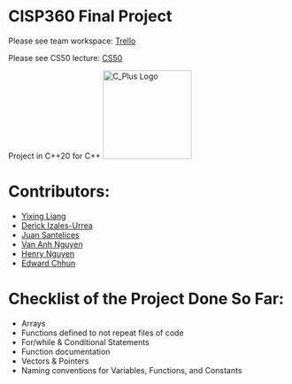 # CISP360 Final Project

Please see team workspace: [Trello](https://trello.com/invite/b/bnEfUOxn/ATTI8b2bb7350095619660381c16bf5b4e535E7570AF/cisp-360-final-project)

Please see CS50 lecture:  [CS50](https://www.youtube.com/watch?v=gR8QvFmNuLE&list=PLhQjrBD2T381PopUTYtMSstgk-hsTGkVmhttps://www.youtube.com/watch?v=gR8QvFmNuLE&list=PLhQjrBD2T381PopUTYtMSstgk-hsTGkVm)

Project in C++20 for C++
<img src= "cpp_logo.png" alt= "C_Plus Logo" width="160" height="160">

# Contributors:   
- [Yixing Liang](w2056162@apps.losrios.edu)                                  
- [Derick Izales-Urrea](w1787823@apps.losrios.edu)
- [Juan Santelices](W1952578@apps.losrios.edu)
- [Van Anh Nguyen](W1949467@apps.losrios.edu)
- [Henry Nguyen](W1769259@apps.losrios.edu) 
- [Edward Chhun](w2056162@apps.losrios.edu)

# Checklist of the Project Done So Far: 
+ Arrays
+ Functions defined to not repeat files of code 
+ For/while & Conditional Statements
+ Function documentation
+ Vectors & Pointers
+ Naming conventions for Variables, Functions, and Constants


